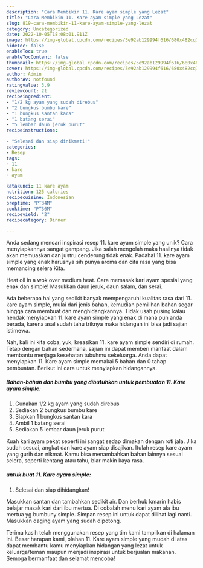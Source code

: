 ```yaml
---
description: "Cara Membikin 11. Kare ayam simple yang Lezat"
title: "Cara Membikin 11. Kare ayam simple yang Lezat"
slug: 819-cara-membikin-11-kare-ayam-simple-yang-lezat
category: Uncategorized
date: 2022-10-05T18:08:01.911Z
image: https://img-global.cpcdn.com/recipes/5e92ab129994f616/680x482cq70/11-kare-ayam-simple-foto-resep-utama.jpg
hideToc: false
enableToc: true
enableTocContent: false
thumbnail: https://img-global.cpcdn.com/recipes/5e92ab129994f616/680x482cq70/11-kare-ayam-simple-foto-resep-utama.jpg
cover: https://img-global.cpcdn.com/recipes/5e92ab129994f616/680x482cq70/11-kare-ayam-simple-foto-resep-utama.jpg
author: Admin
authorAv: notfound
ratingvalue: 3.9
reviewcount: 21
recipeingredient:
- "1/2 kg ayam yang sudah direbus"
- "2 bungkus bumbu kare"
- "1 bungkus santan kara"
- "1 batang serai"
- "5 lembar daun jeruk purut"
recipeinstructions:

- "Selesai dan siap dinikmati!"
categories:
- Resep
tags:
- 11
- kare
- ayam

katakunci: 11 kare ayam 
nutrition: 125 calories
recipecuisine: Indonesian
preptime: "PT34M"
cooktime: "PT36M"
recipeyield: "2"
recipecategory: Dinner

---
```





Anda sedang mencari inspirasi resep 11. kare ayam simple yang unik? Cara menyiapkannya sangat gampang. Jika salah mengolah maka hasilnya tidak akan memuaskan dan justru cenderung tidak enak. Padahal 11. kare ayam simple yang enak harusnya sih punya aroma dan cita rasa yang bisa memancing selera Kita.





Heat oil in a wok over medium heat. Cara memasak kari ayam spesial yang enak dan simple! Masukkan daun jeruk, daun salam, dan serai.

Ada beberapa hal yang sedikit banyak mempengaruhi kualitas rasa dari 11. kare ayam simple, mulai dari jenis bahan, kemudian pemilihan bahan segar hingga cara membuat dan menghidangkannya. Tidak usah pusing kalau hendak menyiapkan 11. kare ayam simple yang enak di mana pun anda berada, karena asal sudah tahu triknya maka hidangan ini bisa jadi sajian istimewa.






Nah, kali ini kita coba, yuk, kreasikan 11. kare ayam simple sendiri di rumah. Tetap dengan bahan sederhana, sajian ini dapat memberi manfaat dalam membantu menjaga kesehatan tubuhmu sekeluarga. Anda dapat menyiapkan 11. Kare ayam simple memakai 5 bahan dan 0 tahap pembuatan. Berikut ini cara untuk menyiapkan hidangannya.

<!--inarticleads1-->

##### Bahan-bahan dan bumbu yang dibutuhkan untuk pembuatan 11. Kare ayam simple:

1. Gunakan 1/2 kg ayam yang sudah direbus
1. Sediakan 2 bungkus bumbu kare
1. Siapkan 1 bungkus santan kara
1. Ambil 1 batang serai
1. Sediakan 5 lembar daun jeruk purut


Kuah kari ayam pekat seperti ini sangat sedap dimakan dengan roti jala. Jika sudah sesuai, angkat dan kare ayam siap disajikan. Itulah resep kare ayam yang gurih dan nikmat. Kamu bisa menambahkan bahan lainnya sesuai selera, seperti kentang atau tahu, biar makin kaya rasa. 

<!--inarticleads2-->

#####  untuk buat 11. Kare ayam simple:


1. Selesai dan siap dihidangkan!

Masukkan santan dan tambahkan sedikit air. Dan berhub kmarin habis belajar masak kari dari ibu mertua. Di cobalah menu kari ayam ala ibu mertua yg bumbuny simple. Simpan resep ini untuk dapat dilihat lagi nanti. Masukkan daging ayam yang sudah dipotong. 

Terima kasih telah menggunakan resep yang tim kami tampilkan di halaman ini. Besar harapan kami, olahan 11. Kare ayam simple yang mudah di atas dapat membantu kamu menyiapkan hidangan yang lezat untuk keluarga/teman maupun menjadi inspirasi untuk berjualan makanan. Semoga bermanfaat dan selamat mencoba!

